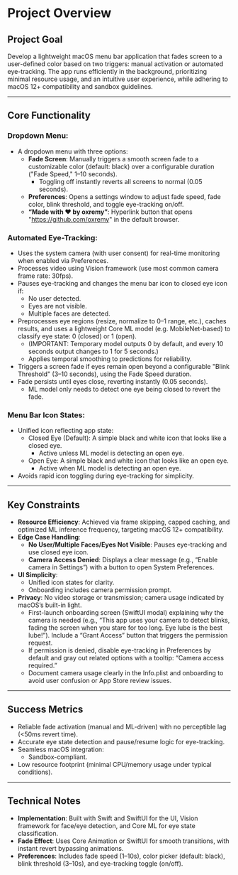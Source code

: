 # Project Overview


## Project Goal
Develop a lightweight macOS menu bar application that fades screen to a user-defined color based on two triggers: manual activation or automated eye-tracking. The app runs efficiently in the background, prioritizing minimal resource usage, and an intuitive user experience, while adhering to macOS 12+ compatibility and sandbox guidelines.

---

## Core Functionality

### Dropdown Menu:
- A dropdown menu with three options:
  - **Fade Screen**: Manually triggers a smooth screen fade to a customizable color (default: black) over a configurable duration ("Fade Speed," 1–10 seconds).
    - Toggling off instantly reverts all screens to normal (0.05 seconds).
  - **Preferences**: Opens a settings window to adjust fade speed, fade color, blink threshold, and toggle eye-tracking on/off.
  - **“Made with ❤️ by oxremy”**: Hyperlink button that opens "https://github.com/oxremy" in the default browser.

### Automated Eye-Tracking:
- Uses the system camera (with user consent) for real-time monitoring when enabled via Preferences.
- Processes video using Vision framework (use most common camera frame rate: 30fps).
- Pauses eye-tracking and changes the menu bar icon to closed eye icon if:
  - No user detected.
  - Eyes are not visible.
  - Multiple faces are detected.
- Preprocesses eye regions (resize, normalize to 0–1 range, etc.), caches results, and uses a lightweight Core ML model (e.g. MobileNet-based) to classify eye state: 0 (closed) or 1 (open).
  - (IMPORTANT: Temporary model outputs 0 by default, and every 10 seconds output changes to 1 for 5 seconds.)
  - Applies temporal smoothing to predictions for reliability.
- Triggers a screen fade if eyes remain open beyond a configurable "Blink Threshold" (3–10 seconds), using the Fade Speed duration.
- Fade persists until eyes close, reverting instantly (0.05 seconds).
  - ML model only needs to detect one eye being closed to revert the fade. 


### Menu Bar Icon States:
- Unified icon reflecting app state:
  - Closed Eye (Default): A simple black and white icon that looks like a closed eye.
    - Active unless ML model is detecting an open eye.
  - Open Eye: A simple black and white icon that looks like an open eye.
    - Active when ML model is detecting an open eye.
- Avoids rapid icon toggling during eye-tracking for simplicity.

---

## Key Constraints

- **Resource Efficiency**: Achieved via frame skipping, capped caching, and optimized ML inference frequency, targeting macOS 12+ compatibility.
- **Edge Case Handling**:
  - **No User/Multiple Faces/Eyes Not Visible**: Pauses eye-tracking and use closed eye icon.
  - **Camera Access Denied**: Displays a clear message (e.g., “Enable camera in Settings”) with a button to open System Preferences.
- **UI Simplicity**:
  - Unified icon states for clarity.
  - Onboarding includes camera permission prompt. 
- **Privacy**: No video storage or transmission; camera usage indicated by macOS’s built-in light.
  - First-launch onboarding screen (SwiftUI modal) explaining why the camera is needed (e.g., “This app uses your camera to detect blinks, fading the screen when you stare for too long. Eye lube is the best lube!”). Include a “Grant Access” button that triggers the permission request.
  - If permission is denied, disable eye-tracking in Preferences by default and gray out related options with a tooltip: “Camera access required.” 
  - Document camera usage clearly in the Info.plist and onboarding to avoid user confusion or App Store review issues.

---

## Success Metrics

- Reliable fade activation (manual and ML-driven) with no perceptible lag (<50ms revert time).
- Accurate eye state detection and pause/resume logic for eye-tracking.
- Seamless macOS integration:
  - Sandbox-compliant.
- Low resource footprint (minimal CPU/memory usage under typical conditions).

---

## Technical Notes
- **Implementation**: Built with Swift and SwiftUI for the UI, Vision framework for face/eye detection, and Core ML for eye state classification.
- **Fade Effect**: Uses Core Animation or SwiftUI for smooth transitions, with instant revert bypassing animations.
- **Preferences**: Includes fade speed (1–10s), color picker (default: black), blink threshold (3–10s), and eye-tracking toggle (on/off).